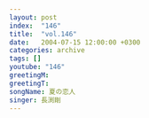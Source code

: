 ```yaml
---
layout: post
index:  "146"
title:  "vol.146"
date:   2004-07-15 12:00:00 +0300
categories: archive
tags: []
youtube: "146"
greetingM: 
greetingT: 
songName: 夏の恋人
singer: 長渕剛
---
```

